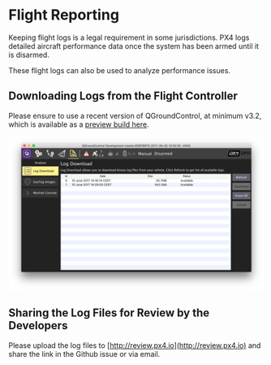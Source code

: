 # Flight Reporting

Keeping flight logs is a legal requirement in some jurisdictions. PX4 logs detailed aircraft performance data once the system has been armed until it is disarmed.

These flight logs can also be used to analyze performance issues.

## Downloading Logs from the Flight Controller

Please ensure to use a recent version of QGroundControl, at minimum v3.2, which is available as a [preview build here](https://docs.qgroundcontrol.com/en/releases/daily_builds.html).

![Flight Log Download](../assets/flight_log_download.png)

## Sharing the Log Files for Review by the Developers

Please upload the log files to [http://review.px4.io](http://review.px4.io) and share the link in the Github issue or via email.
